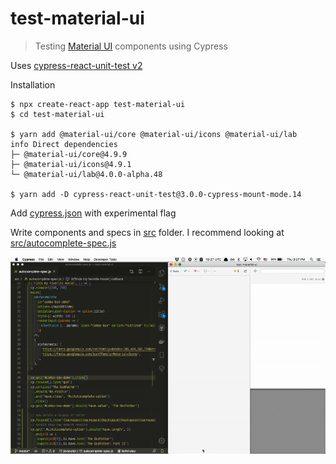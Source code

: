 # test-material-ui
> Testing [Material UI](https://material-ui.com/) components using Cypress

Uses [cypress-react-unit-test v2](https://github.com/bahmutov/cypress-react-unit-test/pull/108)

Installation

```shell
$ npx create-react-app test-material-ui
$ cd test-material-ui

$ yarn add @material-ui/core @material-ui/icons @material-ui/lab
info Direct dependencies
├─ @material-ui/core@4.9.9
├─ @material-ui/icons@4.9.1
└─ @material-ui/lab@4.0.0-alpha.48

$ yarn add -D cypress-react-unit-test@3.0.0-cypress-mount-mode.14
```

Add [cypress.json](cypress.json) with experimental flag

Write components and specs in [src](src) folder. I recommend looking at [src/autocomplete-spec.js](src/autocomplete-spec.js)

![Autocomplete test](images/autocomplete-demo.gif)
